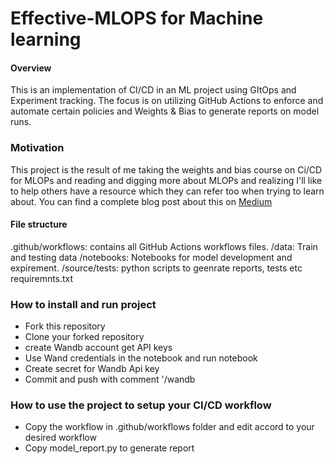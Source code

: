# Effective-MLOPS for Machine learning

#### Overview
This is an implementation of CI/CD in an ML project using GItOps and Experiment tracking. The focus is on utilizing GitHub Actions to enforce and automate certain policies and Weights & Bias to generate reports on model runs. 

### Motivation
This project is the result of me taking the weights and bias course on Ci/CD for MLOPs and reading and digging more about MLOPs and realizing I'll like to help others have a resource which they can refer too when trying to learn about. You can find a complete blog post about this on [Medium](https://medium.com/@amaboh/understanding-ci-cd-for-machine-learning-when-shipping-models-into-production-44341e4aaa41)


#### File structure 
.github/workflows: contains all GitHub Actions workflows files.
/data: Train and testing data
/notebooks: Notebooks for model development and expirement.
/source/tests: python scripts to geenrate reports, tests etc
requiremnts.txt

### How to install and run project
- Fork this repository
- Clone your forked repository
- create Wandb account get API keys
- Use Wand credentials in the notebook and run notebook
- Create secret for Wandb Api key 
- Commit and push with comment '/wandb <run id>

### How to use the project to setup your CI/CD workflow
- Copy the workflow in .github/workflows folder and edit accord to your desired workflow
- Copy model_report.py to generate report
